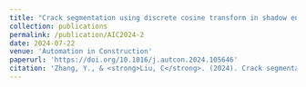 ```yaml
---
title: "Crack segmentation using discrete cosine transform in shadow environments"
collection: publications
permalink: /publication/AIC2024-2
date: 2024-07-22
venue: 'Automation in Construction'
paperurl: 'https://doi.org/10.1016/j.autcon.2024.105646'
citation: 'Zhang, Y., & <strong>Liu, C</strong>. (2024). Crack segmentation using discrete cosine transform in shadow environments. Automation in Construction, 166, Article 105646. https://doi.org/10.1016/j.autcon.2024.105646.'
---
```

